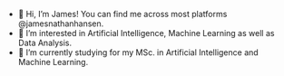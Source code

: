 - 👋 Hi, I’m James! You can find me across most platforms @jamesnathanhansen.
- 👀 I’m interested in Artificial Intelligence, Machine Learning as well as Data Analysis.
- 🌱 I’m currently studying for my MSc. in Artificial Intelligence and Machine Learning.

<!---
JamesNathanHansen/JamesNathanHansen is a ✨ special ✨ repository because its `README.md` (this file) appears on your GitHub profile.
You can click the Preview link to take a look at your changes.
--->
